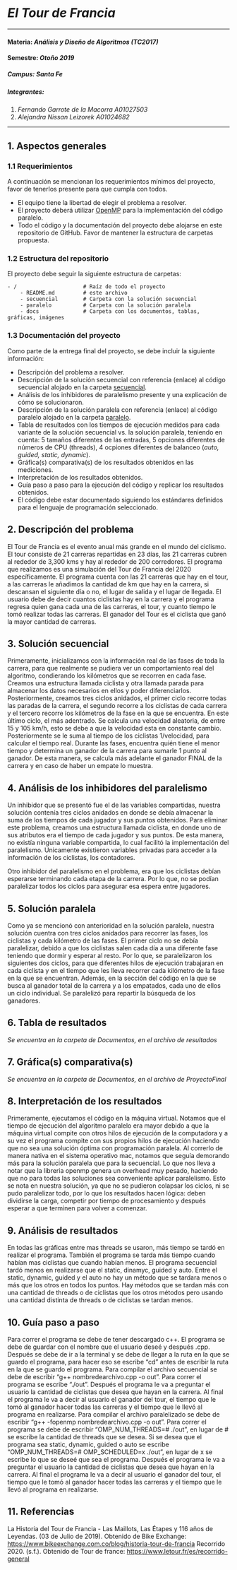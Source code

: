 # *El Tour de Francia*
---
#### Materia: *Análisis y Diseño de Algoritmos (TC2017)*

#### Semestre: *Otoño 2019*

##### Campus: *Santa Fe*

##### Integrantes:
1. *Fernando Garrote de la Macorra* *A01027503*
2. *Alejandra Nissan Leizorek* *A01024682*

---
## 1. Aspectos generales

### 1.1 Requerimientos

A continuación se mencionan los requerimientos mínimos del proyecto, favor de tenerlos presente para que cumpla con todos.

* El equipo tiene la libertad de elegir el problema a resolver.
* El proyecto deberá utilizar [OpenMP](https://www.openmp.org/) para la implementación del código paralelo.
* Todo el código y la documentación del proyecto debe alojarse en este repositorio de GitHub. Favor de mantener la estructura de carpetas propuesta.

### 1.2 Estructura del repositorio
El proyecto debe seguir la siguiente estructura de carpetas:
```
- / 			        # Raíz de todo el proyecto
    - README.md			# este archivo
    - secuencial		# Carpeta con la solución secuencial
    - paralelo			# Carpeta con la solución paralela
    - docs              # Carpeta con los documentos, tablas, gráficas, imágenes
```

### 1.3 Documentación  del proyecto

Como parte de la entrega final del proyecto, se debe incluir la siguiente información:

* Descripción del problema a resolver.
* Descripción de la solución secuencial con referencia (enlace) al código secuencial alojado en la carpeta [secuencial](secuencial/).
* Análisis de los inhibidores de paralelismo presente y una explicación de cómo se solucionaron.
* Descripción de la solución paralela con referencia (enlace) al código paralelo alojado en la carpeta [paralelo](paralelo/).
* Tabla de resultados con los tiempos de ejecución medidos para cada variante de la solución secuencial vs. la solución paralela, teniendo en cuenta: 5 tamaños diferentes de las entradas, 5 opciones diferentes de números de CPU (threads), 4 ocpiones diferentes de balanceo (*auto, guided, static, dynamic*).
* Gráfica(s) comparativa(s) de los resultados obtenidos en las mediciones.
* Interpretación de los resultados obtenidos.
* Guía paso a paso para la ejecución del código y replicar los resultados obtenidos.
* El código debe estar documentado siguiendo los estándares definidos para el lenguaje de programación seleccionado.

## 2. Descripción del problema
El Tour de Francia es el evento anual más grande en el mundo del ciclismo. El tour consiste de 21 carreras repartidas en 23 días, las 21 carreras cubren al rededor de 3,300 kms y hay al rededor de 200 corredores. El  programa que realizamos es una simulación del Tour de Francia del 2020 específicamente. El programa cuenta con las 21 carreras que hay en el tour, a las carreras le añadimos la cantidad de km que hay en la carrera, si descansan el siguiente día o no, el lugar de salida y el lugar de llegada. El usuario debe de decir cuantos ciclistas hay en la carrera y el programa regresa quien gana cada una de las carreras, el tour, y cuanto tiempo le tomó realizar todas las carreras. El ganador del Tour es el ciclista que ganó la mayor cantidad de carreras. 

## 3. Solución secuencial

Primeramente, inicializamos con la información real de las fases de toda la carrera, para que realmente se pudiera ver un comportamiento real del algoritmo, condierando los kilómetros que se recorren en cada fase. 
Creamos una estructura llamada ciclista y otra llamada parada para almacenar los datos necesarios en ellos y poder diferenciarlos. 
Posteriormente, creamos tres ciclos anidados, el primer ciclo recorre todas las paradas de la carrera, el segundo recorre a los ciclistas de cada carrera y el tercero recorre los kilómetros de la fase en la que se encuentra.
En este último ciclo, el más adentrado. Se calcula una velocidad aleatoria, de entre 15 y 105 km/h, esto se debe a que la velocidad esta en constante cambio. Posteriormente se le suma al tiempo de los ciclistas 1/velocidad, para calcular el tiempo real. 
Durante las fases, encuentra quién tiene el menor tiempo y determina un ganador de la carrera para sumarle 1 punto al ganador. De esta manera, se calcula más adelante el ganador FINAL de la carrera y en caso de haber un empate lo muestra.

## 4. Análisis de los inhibidores del paralelismo

Un inhibidor que se presentó fue el de las variables compartidas, nuestra solución contenía tres ciclos anidados en donde se debía almacenar la suma de los tiempos de cada jugador y sus puntos obtenidos. Para eliminar este problema, creamos una estructura llamada ciclista, en donde uno de sus atributos era el tiempo de cada jugador y sus puntos. De esta manera, no existía ninguna variable compartida, lo cual facilitó la implementación del paralelismo. Unicamente existieron variables privadas para acceder a la información de los ciclistas, los contadores.

Otro inhibidor del paralelismo en el problema, era que los ciclistas debían esperarse terminando cada etapa de la carrera. Por lo que, no se podían paralelizar todos los ciclos para asegurar esa espera entre jugadores. 


## 5. Solución paralela

Como ya se mencionó con anterioridad en la solución paralela, nuestra solución cuentra con tres ciclos anidados para recorrer las fases, los ciclistas y cada kilómetro de las fases. 
El primer ciclo no se debía paralelizar, debido a que los ciclistas salen cada día a una diferente fase teniendo que dormir y esperar al resto. Por lo que, se paralelizaron los siguientes dos ciclos, para que diferentes hilos de ejecución trabajaran en cada ciclista y en el tiempo que les lleva recorrer cada kilómetro de la fase en la que se encuentran. 
Además, en la sección del código en la que se busca al ganador total de la carrera y a los empatados, cada uno de ellos un ciclo individual. Se paralelizó para repartir la búsqueda de los ganadores.
## 6. Tabla de resultados


*Se encuentra en la carpeta de Documentos, en el archivo de resultados*

## 7. Gráfica(s) comparativa(s)
*Se encuentra en la carpeta de Documentos, en el archivo de ProyectoFinal*



## 8. Interpretación de los resultados

Primeramente, ejecutamos el código en la máquina virtual. Notamos que el tiempo de ejecución del algoritmo paralelo era mayor debido a que la máquina virtual compite con otros hilos de ejecución de la computadora y a su vez el programa compite con sus propios hilos de ejecución haciendo que no sea una solución óptima con programación paralela. 
Al correrlo de manera nativa en el sistema operativo mac, notamos que seguía demorando más para la solución paralela que para la secuencial. Lo que nos lleva a notar que la libreria openmp genera un overhead muy pesado, haciendo que no para todas las soluciones sea conveniente aplicar paralelismo. Esto se nota en nuestra solución, ya que no se pudieron colapsar los ciclos, ni se pudo paralelizar todo, por lo que los resultados hacen lógica: deben dividirse la carga, competir por tiempo de procesamiento y después esperar a que terminen para volver a comenzar. 

## 9. Análisis de resultados

En todas las gráficas entre mas threads se usaron, más tiempo se tardó en realizar el programa. También el programa se tarda más tiempo cuando habían mas ciclistas que cuando habían menos. El programa secuencial tardó menos en realizarse que el static, dinamyc, guided y auto. Entre el static, dynamic, guided y el auto no hay un método que se tardara menos o más que los otros en todos los puntos. Hay métodos que se tardan más con una cantidad de threads o de ciclistas que los otros métodos pero usando una cantidad distinta de threads o de ciclistas se tardan menos.   

## 10. Guía paso a paso

Para correr el programa se debe de tener descargado c++. El programa se debe de guardar con el nombre que el usuario deseé y después .cpp. Después se debe de ir a la terminal y se debe de llegar a la ruta en la que se guardo el programa, para hacer eso se escribe “cd” antes de escribir la ruta en la que se guardo el programa. Para compilar el archivo secuencial se debe de escribir “g++ nombredearchivo.cpp -o out”. Para correr el programa se escribe “./out”. Después el programa le va a preguntar el usuario la cantidad de ciclistas que desea que hayan en la carrera. Al final el programa le va a decir al usuario el ganador del tour, el tiempo que le tomó al ganador hacer todas las carreras y el tiempo que le llevó al programa en realizarse. Para compilar el archivo paralelizado se debe de escribir “g++ -fopenmp nombredearchivo.cpp -o out”. Para correr el programa se debe de escribir “OMP_NUM_THREADS=# ./out”, en lugar de # se escribe la cantidad de threads que se desea. Si se desea que el programa sea static, dynamic, guided o auto se escribe “OMP_NUM_THREADS=# OMP_SCHEDULED=x ./out”, en lugar de x se escribe lo que se deseé que sea el programa. Después el programa le va a preguntar el usuario la cantidad de ciclistas que desea que hayan en la carrera. Al final el programa le va a decir al usuario el ganador del tour, el tiempo que le tomó al ganador hacer todas las carreras y el tiempo que le llevó al programa en realizarse.

## 11. Referencias


La Historia del Tour de Francia - Las Maillots, Las Étapes y 116 años de Leyendas. (03 de Julio de 2019). Obtenido de Bike Exchange: https://www.bikeexchange.com.co/blog/historia-tour-de-francia
Recorrido 2020. (s.f.). Obtenido de Tour de france: https://www.letour.fr/es/recorrido-general



